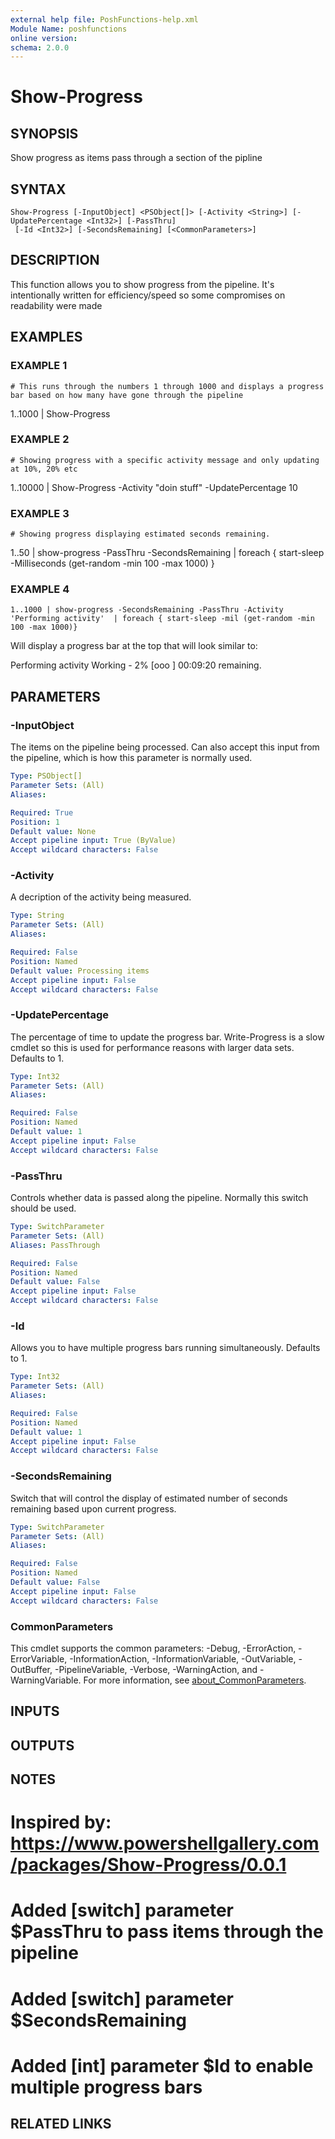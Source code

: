 ```yaml
---
external help file: PoshFunctions-help.xml
Module Name: poshfunctions
online version:
schema: 2.0.0
---
```


# Show-Progress

## SYNOPSIS
Show progress as items pass through a section of the pipline

## SYNTAX

```
Show-Progress [-InputObject] <PSObject[]> [-Activity <String>] [-UpdatePercentage <Int32>] [-PassThru]
 [-Id <Int32>] [-SecondsRemaining] [<CommonParameters>]
```

## DESCRIPTION
This function allows you to show progress from the pipeline.
It's intentionally written for efficiency/speed so some compromises on readability were made

## EXAMPLES

### EXAMPLE 1
```
# This runs through the numbers 1 through 1000 and displays a progress bar based on how many have gone through the pipeline
```

1..1000 | Show-Progress

### EXAMPLE 2
```
# Showing progress with a specific activity message and only updating at 10%, 20% etc
```

1..10000 | Show-Progress -Activity "doin stuff" -UpdatePercentage 10

### EXAMPLE 3
```
# Showing progress displaying estimated seconds remaining.
```

1..50 | show-progress  -PassThru -SecondsRemaining | foreach { start-sleep  -Milliseconds (get-random -min 100 -max 1000) }

### EXAMPLE 4
```
1..1000 | show-progress -SecondsRemaining -PassThru -Activity 'Performing activity'  | foreach { start-sleep -mil (get-random -min 100 -max 1000)}
```

Will display a progress bar at the top that will look similar to:

Performing activity
    Working - 2%
    \[ooo                                                                                                           \]
    00:09:20 remaining.

## PARAMETERS

### -InputObject
The items on the pipeline being processed.
Can also accept this input from the pipeline, which is how this parameter
is normally used.

```yaml
Type: PSObject[]
Parameter Sets: (All)
Aliases:

Required: True
Position: 1
Default value: None
Accept pipeline input: True (ByValue)
Accept wildcard characters: False
```

### -Activity
A decription of the activity being measured.

```yaml
Type: String
Parameter Sets: (All)
Aliases:

Required: False
Position: Named
Default value: Processing items
Accept pipeline input: False
Accept wildcard characters: False
```

### -UpdatePercentage
The percentage of time to update the progress bar.
Write-Progress is a slow cmdlet so this is used for performance
reasons with larger data sets.
Defaults to 1.

```yaml
Type: Int32
Parameter Sets: (All)
Aliases:

Required: False
Position: Named
Default value: 1
Accept pipeline input: False
Accept wildcard characters: False
```

### -PassThru
Controls whether data is passed along the pipeline.
Normally this switch should be used.

```yaml
Type: SwitchParameter
Parameter Sets: (All)
Aliases: PassThrough

Required: False
Position: Named
Default value: False
Accept pipeline input: False
Accept wildcard characters: False
```

### -Id
Allows you to have multiple progress bars running simultaneously.
Defaults to 1.

```yaml
Type: Int32
Parameter Sets: (All)
Aliases:

Required: False
Position: Named
Default value: 1
Accept pipeline input: False
Accept wildcard characters: False
```

### -SecondsRemaining
Switch that will control the display of estimated number of seconds remaining based upon current progress.

```yaml
Type: SwitchParameter
Parameter Sets: (All)
Aliases:

Required: False
Position: Named
Default value: False
Accept pipeline input: False
Accept wildcard characters: False
```

### CommonParameters
This cmdlet supports the common parameters: -Debug, -ErrorAction, -ErrorVariable, -InformationAction, -InformationVariable, -OutVariable, -OutBuffer, -PipelineVariable, -Verbose, -WarningAction, and -WarningVariable. For more information, see [about_CommonParameters](http://go.microsoft.com/fwlink/?LinkID=113216).

## INPUTS

## OUTPUTS

## NOTES
# Inspired by: https://www.powershellgallery.com/packages/Show-Progress/0.0.1
# Added \[switch\] parameter $PassThru to pass items through the pipeline
# Added \[switch\] parameter $SecondsRemaining
# Added \[int\] parameter $Id to enable multiple progress bars

## RELATED LINKS
